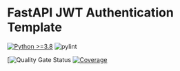 # FastAPI JWT Authentication Template
[![Python >=3.8](https://img.shields.io/badge/python->=3.8-blue.svg)](https://www.python.org) ![pylint]()

[![Quality Gate Status](http://demo.macu.la:9100/dashboard?id=dennislee_fastapi-jwt-auth-template_AY2Lv5OtxZ-YnpXIgl9d)
[![Coverage](http://demo.macu.la:9100/api/project_badges/measure?project=dennislee_fastapi-jwt-auth-template_AY2Lv5OtxZ-YnpXIgl9d&metric=coverage&token=sqb_10945b7cbab8908ee5a389cc23ec8f0808701a77)](http://demo.macu.la:9100/dashboard?id=dennislee_fastapi-jwt-auth-template_AY2Lv5OtxZ-YnpXIgl9d)